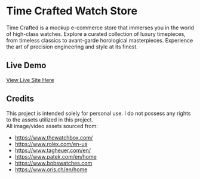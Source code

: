 # Time Crafted Watch Store

Time Crafted is a mockup e-commerce store that immerses you in the world of high-class watches. Explore a curated collection of luxury timepieces, from timeless classics to avant-garde horological masterpieces. Experience the art of precision engineering and style at its finest.

## Live Demo
[View Live Site Here](https://tylermommsen-watchstore.netlify.app)

## Credits

This project is intended solely for personal use. I do not possess any rights to the assets utilized in this project.   
All image/video assets sourced from:  
* https://www.thewatchbox.com/
* https://www.rolex.com/en-us
* https://www.tagheuer.com/en/
* https://www.patek.com/en/home
* https://www.bobswatches.com
* https://www.oris.ch/en/home
